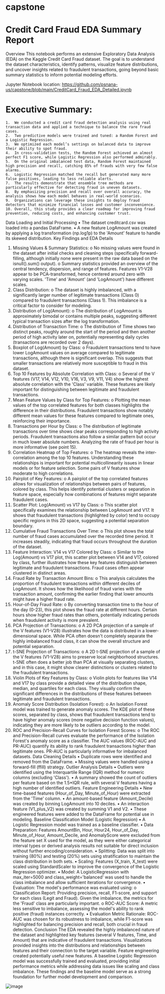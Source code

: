 # capstone

# Credit Card Fraud EDA Summary Report
Overview
This notebook performs an extensive Exploratory Data Analysis (EDA) on the Kaggle Credit Card Fraud dataset. The goal is to understand the dataset characteristics, identify patterns, visualize feature distributions, and uncover insights related to fraudulent transactions, going beyond basic summary statistics to inform potential modeling efforts.

Jupyter Notebook location:  https://github.com/psnana-us/capstone/blob/main/CreditCard_Fraud_EDA_Detailed.ipynb

# Executive Summary: 
	1.	We conducted a credit card fraud detection analysis using real transaction data and applied a technique to balance the rare fraud cases.
	2.	Two predictive models were trained and tuned: a Random Forest and a Logistic Regression.
	3.	We optimized each model’s settings on balanced data to improve their ability to spot fraud.
	4.	In cross-validation tests, the Random Forest achieved an almost perfect F1 score, while Logistic Regression also performed admirably.
	5.	On the original imbalanced test data, Random Forest maintained high precision and recall, catching 85% of frauds with very few false alarms.
	6.	Logistic Regression matched the recall but generated many more false positives, leading to less reliable alerts.
	7.	The results demonstrate that ensemble tree methods are particularly effective for detecting fraud in uneven datasets.
	8.	By emphasizing precision and recall over overall accuracy, the analysis shows how each model behaves in real-world scenarios.
	9.	Organizations can leverage these insights to deploy fraud detectors that minimize financial losses and customer inconvenience.
	10.	Overall, this study provides a clear roadmap for improving fraud prevention, reducing costs, and enhancing customer trust.


Data Loading and Initial Processing
•	The dataset creditcard.csv was loaded into a pandas DataFrame.
•	A new feature LogAmount was created by applying a log transformation (np.log1p) to the 'Amount' feature to handle its skewed distribution.
Key Findings and EDA Details
1.	Missing Values & Summary Statistics:
o	No missing values were found in the dataset after initial checks and cleaning steps (specifically forward-filling, although initially none were present in the raw data based on the isnull().sum() output).
o	Summary statistics provided an overview of the central tendency, dispersion, and range of features. Features V1-V28 appear to be PCA-transformed, hence centered around zero with varying scales. 'Time' and 'Amount' (and 'LogAmount') have different scales.
2.	Class Distribution:
o	The dataset is highly imbalanced, with a significantly larger number of legitimate transactions (Class 0) compared to fraudulent transactions (Class 1). This imbalance is a critical factor to consider for modeling.
3.	Distribution of Log(Amount):
o	The distribution of LogAmount is approximately bimodal or contains multiple peaks, suggesting different typical transaction sizes after the log transformation.
4.	Distribution of Transaction Time:
o	The distribution of Time shows two distinct peaks, roughly around the start of the period and then another period of high activity later on, potentially representing daily cycles (transactions are recorded over 2 days).
5.	Boxplot of Log(Amount) by Class:
o	Fraudulent transactions tend to have lower LogAmount values on average compared to legitimate transactions, although there is significant overlap. This suggests that smaller transactions are relatively more susceptible to fraud in this dataset.
6.	Top 10 Features by Absolute Correlation with Class:
o	Several of the V features (V17, V14, V12, V10, V16, V3, V9, V11, V4) show the highest absolute correlation with the 'Class' variable. These features are likely important for distinguishing between legitimate and fraudulent transactions.
7.	Mean Feature Values by Class for Top Features:
o	Plotting the mean values of the top correlated features for both classes highlights the difference in their distributions. Fraudulent transactions show notably different mean values for these features compared to legitimate ones, reinforcing their importance.
8.	Transactions per Hour by Class:
o	The distribution of legitimate transactions over time shows clear peaks corresponding to high activity periods. Fraudulent transactions also follow a similar pattern but occur in much lower absolute numbers. Analyzing the rate of fraud per hour is more informative (see point 15).
9.	Correlation Heatmap of Top Features:
o	The heatmap reveals the inter-correlation among the top 10 features. Understanding these relationships is important for potential multicollinearity issues in linear models or for feature selection. Some pairs of V features show moderate to high correlations.
10.	Pairplot of Key Features:
o	A pairplot of the top correlated features allows for visualization of relationships between pairs of features, colored by class. This helps identify potential clusters or separation in feature space, especially how combinations of features might separate fraudulent cases.
11.	Scatter Plot: Log(Amount) vs V17 by Class:
o	This scatter plot specifically examines the relationship between LogAmount and V17. It shows that fraudulent transactions (highlighted by color) tend to occupy specific regions in this 2D space, suggesting a potential separation boundary.
12.	Cumulative Fraud Transactions Over Time:
o	This plot shows the total number of fraud cases accumulated over the recorded time period. It increases steadily, indicating that fraud occurs throughout the duration of the dataset.
13.	Feature Interaction: V14 vs V17 Colored by Class:
o	Similar to the Log(Amount) vs V17 plot, this scatter plot between V14 and V17, colored by class, further illustrates how these key features distinguish between legitimate and fraudulent transactions. Fraud cases often appear clustered in distinct areas.
14.	Fraud Rate by Transaction Amount Bins:
o	This analysis calculates the proportion of fraudulent transactions within different deciles of LogAmount. It shows how the likelihood of fraud varies with the transaction amount, confirming the earlier finding that lower amounts might have a higher fraud rate.
15.	Hour-of-Day Fraud Rate:
o	By converting transaction time to the hour of the day (0-23), this plot shows the fraud rate at different hours. Certain hours show higher fraud rates than others, potentially indicating periods when fraudulent activity is more prevalent.
16.	PCA Projection of Transactions:
o	A 2D PCA projection of a sample of the V features (V1-V28) illustrates how the data is distributed in a lower-dimensional space. While PCA often doesn't completely separate the highly imbalanced fraud class, it can show the overall structure and potential separation.
17.	t-SNE Projection of Transactions:
o	A 2D t-SNE projection of a sample of the V features (V1-V28) aims to preserve local neighborhood structures. t-SNE often does a better job than PCA at visually separating clusters, and in this case, it might show clearer distinctions or clusters related to the fraudulent transactions.
18.	Violin Plots of Key Features by Class:
o	Violin plots for features like V14 and V17 by class provide a detailed view of the distribution shape, median, and quartiles for each class. They visually confirm the significant differences in the distributions of these features between legitimate and fraudulent transactions.
19.	Anomaly Score Distribution (Isolation Forest):
o	An Isolation Forest model was trained to generate anomaly scores. The KDE plot of these scores, separated by class, shows that fraudulent transactions tend to have higher anomaly scores (more negative decision function values), indicating they are more likely to be outliers according to the model.
20.	ROC and Precision-Recall Curves for Isolation Forest Scores:
o	The ROC and Precision-Recall curves evaluate the performance of the Isolation Forest's anomaly score as a classifier. The AUC values (ROC-AUC and PR-AUC) quantify its ability to rank fraudulent transactions higher than legitimate ones. PR-AUC is particularly informative for imbalanced datasets.
Data Cleaning Details
•	Duplicate rows were identified and removed from the DataFrame.
•	Missing values were handled using a forward-fill (ffill) strategy.
Outlier Analysis Details
•	Outliers were identified using the Interquartile Range (IQR) method for numeric columns (excluding 'Class').
•	A summary showed the count of outliers per feature based on the 1.5*IQR rule, with several V features having a high number of identified outliers.
Feature Engineering Details
•	New time-based features (Hour_of_Day, Minute_of_Hour) were extracted from the 'Time' column.
•	An amount-based feature (Amount_Decile) was created by binning LogAmount into 10 deciles.
•	An interaction feature (V1_plus_V2) was created by summing V1 and V2.
•	These engineered features were added to the DataFrame for potential use in modeling.
Baseline Classification Model (Logistic Regression)
•	A Logistic Regression model was trained as a baseline classifier.
•	Data Preparation: Features AmountBin, Hour, Hour24, Hour_of_Day, Minute_of_Hour, Amount_Decile, and AnomalyScore were excluded from the feature set X used for the model, as they were either categorical interval types or derived analysis results not suitable for direct inclusion without further encoding/consideration.
•	Splitting: Data was split into training (80%) and testing (20%) sets using stratification to maintain the class distribution in both sets.
•	Scaling: Features (X_train, X_test) were scaled using StandardScaler to improve the convergence of the Logistic Regression optimizer.
•	Model: A LogisticRegression with max_iter=5000 and class_weight='balanced' was used to handle the class imbalance and allow sufficient iterations for convergence.
•	Evaluation: The model's performance was evaluated using:
o	Classification Report: Providing precision, recall, F1-score, and support for each class (Legit and Fraud). Given the imbalance, the metrics for the 'Fraud' class are particularly important.
o	ROC-AUC Score: A metric less sensitive to imbalance, assessing the model's ability to rank positive (fraud) instances correctly.
•	Evaluation Metric Rationale: ROC-AUC was chosen for its robustness to imbalance, while F1-score was highlighted for balancing precision and recall, both crucial in fraud detection.
Conclusion
The EDA revealed the highly imbalanced nature of the dataset and highlighted key features (several V features, Time, and Amount) that are indicative of fraudulent transactions. Visualizations provided insights into the distributions and relationships between features and their connection to the target variable. Feature engineering created potentially useful new features. A baseline Logistic Regression model was successfully trained and evaluated, providing initial performance metrics while addressing data issues like scaling and class imbalance. These findings and the baseline model serve as a strong foundation for further model development and comparison.

![image](https://github.com/user-attachments/assets/af8ac7d7-124d-4669-aabc-de5d7bb2c1b6)
